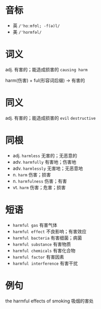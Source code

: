 # 音标

- 英 `/'hɑːmfʊl; -f(ə)l/`
- 美 `/'hɑrmfəl/`

# 词义

adj. 有害的；能造成损害的
`causing harm`



harm(伤害) + ful(形容词后缀) → 有害的

# 同义

adj. 有害的；能造成损害的
`evil` `destructive`

# 同根

- adj. `harmless` 无害的；无恶意的
- adv. `harmfully` 有害地；伤害地
- adv. `harmlessly` 无害地；无恶意地
- n. `harm` 伤害；损害
- n. `harmfulness` 伤害；有害
- vt. `harm` 伤害；危害；损害

# 短语

- `harmful gas` 有害气体
- `harmful effect` 不良影响；有害效应
- `harmful bacteria` 有害细菌；病菌
- `harmful substance` 有害物质
- `harmful chemicals` 有害化合物
- `harmful factor` 有害因素
- `harmful interference` 有害干扰

# 例句

the harmful effects of smoking
吸烟的害处


